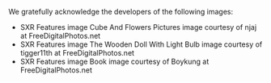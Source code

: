 We gratefully acknowledge the developers of the following images:


* SXR Features image	Cube And Flowers Pictures image courtesy of njaj at FreeDigitalPhotos.net
* SXR Features image	The Wooden Doll With Light Bulb image courtesy of tigger11th at FreeDigitalPhotos.net
* SXR Features image	Book image courtesy of Boykung at FreeDigitalPhotos.net

